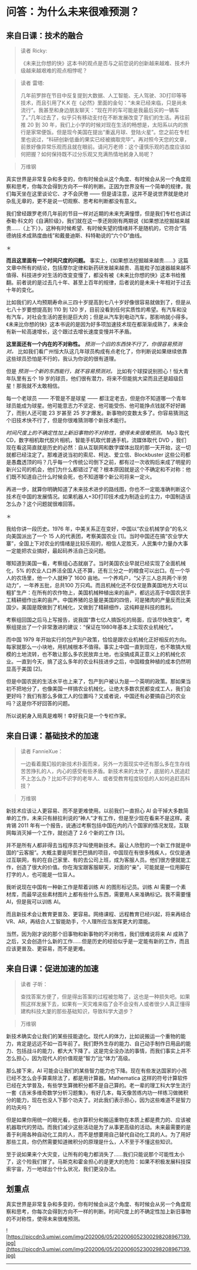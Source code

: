 # 问答：为什么未来很难预测？

## 来自日课：技术的融合

> 读者 Ricky:
> 
> 《未来比你想的快》这本书的观点是否与之前您说的创新越来越难、技术升级越来越艰难的观点相悖呢？

> 读者 雷塔:
> 
> 几年前罗胖在节目中反复提到大数据、人工智能、无人驾驶、3D打印等等技术，而且引用了K.K 在《必然》里面的金句：“未来已经来临，只是尚未流行”。我甚至和身边朋友聊天：“现在开的车可能是我最后买的一辆车了。”几年过去了，似乎只有移动支付在不断发展改变了我们的生活。再往前推 20 到 30 年，我们上小学的时候对现在生活的畅想是，太阳系以内的旅行是家常便饭。但是现今美国在提出“重返月球、登陆火星”。您之前在专栏里也说过，“科研创新低垂的果实已经被摘取完毕”。再对照今天您的文章，前景好像异常乐观而且就在眼前。请问万老师：这个谨慎乐观的态度应该如何把握？如何保持既不过分乐观又充满热情地躬身入局呢？

> 万维钢

真实世界是非常复杂和多变的，你有时候会从这个角度、有时候会从另一个角度观察和思考，你每次会得到方向不一样的判断。正因为世界没有一个简单的规律，我们每天坐在这里谈论它、才不会厌倦 —— 但是请注意，这并不是说世界就是绝对杂乱无章的，更不是说一切观察、思考和判断都没有意义。

我们曾经跟罗老师几年前的节目一样对近期的未来充满憧憬，但是我们专栏也讲过泰勒·科文的《自满阶级》，我们就在这一季还刚刚有两期说《如果想法挖掘越来越贵……（上下）》，这种有时候希望、有时候失望的情绪并不是随机的，它符合“高德纳技术成熟度曲线”和戴曼迪斯、科特勒说的“六个D”曲线。

＊

 **而且这里面有一个时间尺度的问题。** 事实上，《如果想法挖掘越来越贵……》这篇文章中所有的结论，包括摩尔定律和新药研发越来越贵、高能粒子加速器越来越不值得、科技进步对生活的改变变慢了，都没有被《未来比你想的快》这本书给推翻。前者说的是过去几十年、甚至上百年的规律，后者说的是未来十年相对于过去十年的变化。

比如我们的人均预期寿命从三四十岁提高到七八十岁好像很容易就做到了，但是从七八十岁要想提高到 110 到 120 岁，目前没看到任何实质性的希望。有汽车和没有汽车，对社会生活的差别是巨大的；但是从汽车到电动汽车，那影响就小得多。《未来比你想的快》这本书说的是因为好多项加速技术现在都渐渐成熟了，未来会有新一轮高速增长，这个跟过去增长速度变慢并不矛盾。

 **这里面还有一个内在的不对称性。**  *预测一个旧的东西快不行了，你很容易预测对。* 比如我们看广州恒大队这几年球员构成有点老化了，你判断说如果继续依靠这些球员恐怕是不行的，我认为你说的很有道理。

但是 *预测一个新的东西能行，就不容易预测对。* 比如有个球探说别担心！恒大青年队里有五个 19 岁的球员，他们很有潜力，将来不但能挑大梁而且还是超级巨星！那我就不太敢相信。

每一个老球员 —— 不管是不是球星 —— 都注定老去，但是你不知道哪一个青年球员能成为球星。他可能意志力不坚定、他可能受伤、他可能挣点钱就不好好踢了，而别人还可能 23 岁甚至 25 岁才爆发。新事物的变数太多了。你容易猜测这个旧技术快不行了，但是你很难猜测哪个新技术能行。

 *时间尺度上的不确定性加上新旧事物的不对称性，使得未来很难预测。* Mp3 取代 CD，数字相机取代胶片相机，智能手机取代普通手机，流媒体取代 DVD ，我们现在看这简直就是历史的必然：自从互联网和数字媒体出现的那一天开始，这一切就都已经注定了。那难道说当初的索尼、柯达、爱立信、Blockbuster 这些公司都是愚蠢透顶的吗？几乎每一个传统公司倒下之前，都有过一次收购后来成了明星的新兴公司的机会，他们为什么都错过了呢？根本原因就是这个不确定和不对称：他们既不知道自己什么时候会死，也不知道哪个新公司将来一定火。

再进一步，就算你明确知道了未来技术进步的路线图，你也不一定能准确判断这个技术在中国的发展情况。如果机器人+3D打印技术成为制造业的主力，中国制造该怎么办？这个问题就很难回答。

＊

我给你讲一段历史。1976 年，中美关系正在变好，中国以“农业机械学会”的名义向美国派出了一个 15 人的代表团，考察美国农业 [1]。当时中国还在搞“农业学大寨”，全国上下对农业的情绪是比较乐观的，相信人定胜天，人民集中力量办大事一定能把农业搞好，最起码养活自己没问题。

哪知道到美国一看，考察组心态就崩了。当时美国农业早就已经实现了全面机械化，5% 的农业人口养活全国人还不算，还有三分之一的粮食可以出口。在一个华人的农场里，他一个人就种了 1600 亩地。一个养鸡户，“父子三人总共两个半劳动力”，一年养五批，总共100 万只鸡。而且机械化还不仅仅是靠美国地方大可以粗犷生产：在所有的农作物上，美国机械种植出来的亩产，都远远高于中国农民手工精耕细作出来的亩产。中国养猪的总量是美国的四倍，可是猪肉的产量反而比美国少。美国是既做到了机械化，又做到了精耕细作，这纯粹是科技的胜利。

考察组回国之后马上写报告，说我国“靠七亿人搞饭吃的局面，应该尽快改变”。考察组提出了一个非常激进的建议：“保证在1980年基本上实现农业机械化”。

而中国 1979 年开始实行的包产到户政策，恰恰是跟农业机械化正好相反的方向。每家就那么一小块地，用机械根本不值得。事实上中国一直到现在，也不敢搞大规模的土地流转，也不敢让那么多农民放弃土地，也没搞成真正意义上的机械化农业。一直到今天，搞了这么多年的农业科技进步之后，中国粮食种植的成本仍然明显高于美国 [2]。

但是中国农民的生活水平也上来了，包产到户被认为是一个英明的政策。那如果当初不把地分了，也像美国一样搞农业机械化，让绝大多数农民都变成工人，我们会更好吗？我们有那么多做工人的位置吗？又或者说，中国还有必要搞自己的农业吗？这是你不好回答的问题。

所以说躬身入局真是难啊！幸好我只是一个专栏作家。

## 来自日课：基础技术的加速

> 读者 FannieXue：
> 
> 一边看着魔幻般的新技术扑面而来，另外一方面现实中还有那么多在生存线苦苦挣扎的人，内心的感受有些矛盾。新技术来的太快了，底层的人民追赶不上怎么办？比如不识字的老年人、或者受教育程度较低的人如何追赶高科技？

> 万维钢

新技术应该让人更容易、而不是更难使用。以前我们一直担心 AI 会干掉大多数简单的工作，未来只有赫拉利说的“神人”才有工作，但是至少现在看来不是这样。麦肯锡 2011 年有一个报告，说通过考察包括中国在内的八个国家的情况发现，互联网每消灭掉一个工作，就创造了 2.6 个新的工作 [3]。

并不是所有人都非得去当程序员才叫使用新技术。最让人欣慰的一个新工作就是中国的“云客服”。大概主要是阿里巴巴搞的项目，中国现在有很多残疾人，仅仅是通过互联网，有的在自己家里、有的去公司上班，成为客服人员。他们很方便就能工作，创造了很大的价值。你在淘宝跟客服聊天，对面的“亲”，可能就是一位用脚在打字的人，也可能是一位盲人。

我听说现在中国有一种新工作是帮着训练 AI 的图形标记员。训练 AI 需要一个素材库，而最早这些素材图片上都有些什么东西，需要用人来准确标记。我不需要懂 AI，但是我可以训练 AI。

而且新技术会让教育更普及、更容易。网络课程、远程教育已经兴起，将来再结合 VR、AR，再结合人工智能助手，个人理所应当发挥更大的潜能。

当然，因为刚才说的那个旧事物和新事物的不对称性，我们很难说将来 AI 成熟了之后，又会创造什么新的工作……但是历史的经验似乎是一定能有新的工作，而且应该更普及、更容易，而不是更难。

## 来自日课：促进加速的加速

> 读者 子昕：
> 
> 查找答案方便了，但是得出答案的过程被忽略了，这也是一种损失吧。如果照这样发展下去，如果有一天灾难来临了会不会没有人或者很少人真正懂得建构科技大厦的那些基础知识，导致科学大退步？

> 万维钢

新技术确实会让我们的某些技能退化。现代人的体力，比如说搬运一个重物的能力，肯定是远远不如一百年前了。我们野外生存的能力、自己动手制作日用品的能力、包括战斗的能力，都大大下降了。这是完全没办法的事情，而我们事实上并不怎么担心，因为现代人的价值观是“智力”比“体力”高级。

那么接下来，AI 可能会让我们的某些智力能力也下降。现在有些发达国家的小孩已经不怎么会手算乘除法了，都是用计算器。Mathematica 这样的符号计算软件已经在大学普及，有些学生算微积分都不是自己算的。老一辈的理工科大学生流行一套《吉米多维奇数学分析习题集》，有好几本，每天像苦练内功一样练习做微积分的能力，现在也没人下那个功夫了。对此我们表示担心，因为这些难道不是智力的功夫吗？

但是如果你用统一的眼光看，也许算积分和搬运重物在本质上都是费力的、应该被机器取代的劳动。而我们减少这些活动是为了从事更高级的活动。未来最需要的是善于利用各种自动化工具的人，而不是想要用自己替代自动化工具的人。为了用好那些工具，你仍然需要知道微积分的原理是什么，人不至于不懂这些知识。

至于说如果来个大灾变，让所有的电力都消失了……我们只能说那个可能性太小了，这个险我们冒了。马斯克和霍金担心的是更大的危险：如果不积极发展科技探索宇宙，万一地球出个什么状况，我们更没办法。

## 划重点

真实世界是非常复杂和多变的，你有时候会从这个角度、有时候会从另一个角度观察和思考，你每次会得到方向不一样的判断。时间尺度上的不确定性加上新旧事物的不对称性，使得未来很难预测。

![https://piccdn3.umiwi.com/img/202006/05/202006052300298208967139.jpg](https://piccdn3.umiwi.com/img/202006/05/202006052300298208967139.jpg)

---

